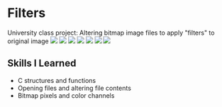 # Filters
University class project: Altering bitmap image files to apply "filters" to original image
![](Example%20Images/orignal.bmp)
![](Example%20Images/red.bmp)
![](Example%20Images/green.bmp)
![](Example%20Images/blue.bmp)
![](Example%20Images/black&white.bmp)
![](Example%20Images/grayscale.bmp)
![](Example%20Images/blur.bmp)


## Skills I Learned
* C structures and functions 
* Opening files and altering file contents
* Bitmap pixels and color channels 
